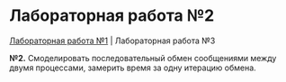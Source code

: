 # Лабораторная работа №2
[Лабораторная работа №1](lab1.md) | Лабораторная работа №3

<b>№2.</b>  Смоделировать последовательный обмен сообщениями между двумя процессами, замерить время за одну итерацию обмена. 
